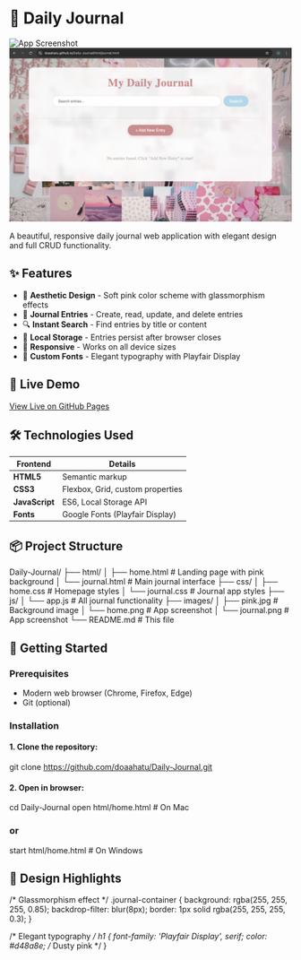 # 📔 Daily Journal

![App Screenshot](/images/home.png)
![App Screenshot](/images/journal.png)

A beautiful, responsive daily journal web application with elegant design and full CRUD functionality.

## ✨ Features

- 🌸 **Aesthetic Design** - Soft pink color scheme with glassmorphism effects
- 📝 **Journal Entries** - Create, read, update, and delete entries
- 🔍 **Instant Search** - Find entries by title or content
- 💾 **Local Storage** - Entries persist after browser closes
- 📱 **Responsive** - Works on all device sizes
- 🎨 **Custom Fonts** - Elegant typography with Playfair Display

## 🚀 Live Demo

[View Live on GitHub Pages](https://doaahatu.github.io/Daily-Journal/html/home.html)

## 🛠️ Technologies Used

| Frontend       | Details                          |
|----------------|----------------------------------|
| **HTML5**      | Semantic markup                  |
| **CSS3**       | Flexbox, Grid, custom properties |
| **JavaScript** | ES6, Local Storage API           |
| **Fonts**      | Google Fonts (Playfair Display)  |

## 📦 Project Structure
Daily-Journal/
├── html/
│ ├── home.html # Landing page with pink background
│ └── journal.html # Main journal interface
├── css/
│ ├── home.css # Homepage styles
│ └── journal.css # Journal app styles
├── js/
│ └── app.js # All journal functionality
├── images/
│ ├── pink.jpg # Background image
│ └── home.png # App screenshot
│ └── journal.png # App screenshot
└── README.md # This file


## 🏁 Getting Started

### Prerequisites
- Modern web browser (Chrome, Firefox, Edge)
- Git (optional)

### Installation
#### 1. Clone the repository:

git clone https://github.com/doaahatu/Daily-Journal.git

#### 2. Open in browser:

cd Daily-Journal
open html/home.html  # On Mac
### or
start html/home.html # On Windows

## 🎨 Design Highlights
/* Glassmorphism effect */
.journal-container {
  background: rgba(255, 255, 255, 0.85);
  backdrop-filter: blur(8px);
  border: 1px solid rgba(255, 255, 255, 0.3);
}

/* Elegant typography */
h1 {
  font-family: 'Playfair Display', serif;
  color: #d48a8e; /* Dusty pink */
}
